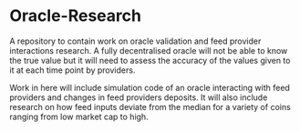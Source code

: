 # Oracle-Research

A repository to contain work on oracle validation and feed provider interactions research. A fully decentralised oracle will not be able to know the true value but it will need to assess the accuracy of the values given to it at each time point by providers. 

Work in here will include simulation code of an oracle interacting with feed providers and changes in feed providers deposits. It will also include research on how feed inputs deviate from the median for a variety of coins ranging from low market cap to high.  
